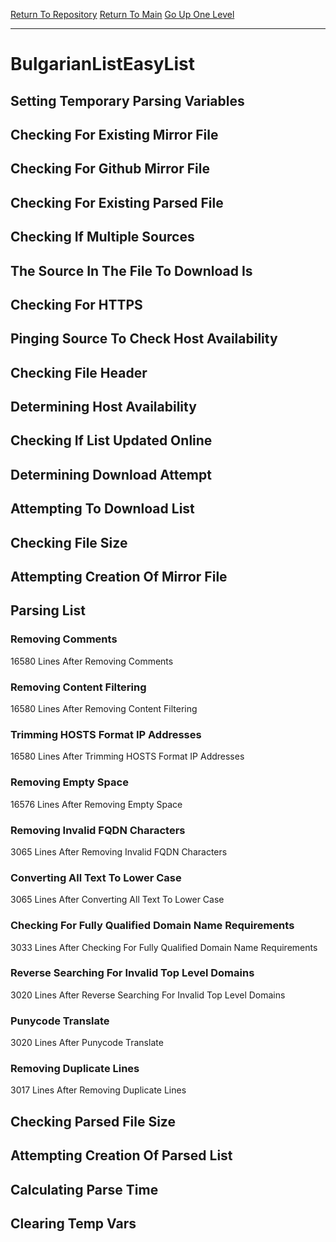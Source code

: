 [Return To Repository](https://github.com/bast69/piholeparser/)
[Return To Main](https://github.com/bast69/piholeparser/blob/master/RecentRunLogs/Mainlog.md)
[Go Up One Level](https://github.com/bast69/piholeparser/blob/master/RecentRunLogs/TopLevelScripts/30-Processing-External-Blacklists.md)
____________________________________
# BulgarianListEasyList
## Setting Temporary Parsing Variables
## Checking For Existing Mirror File
## Checking For Github Mirror File
## Checking For Existing Parsed File
## Checking If Multiple Sources
## The Source In The File To Download Is
## Checking For HTTPS
## Pinging Source To Check Host Availability
## Checking File Header
## Determining Host Availability
## Checking If List Updated Online
## Determining Download Attempt
## Attempting To Download List
## Checking File Size
## Attempting Creation Of Mirror File
## Parsing List
### Removing Comments
16580 Lines After Removing Comments
### Removing Content Filtering
16580 Lines After Removing Content Filtering
### Trimming HOSTS Format IP Addresses
16580 Lines After Trimming HOSTS Format IP Addresses
### Removing Empty Space
16576 Lines After Removing Empty Space
### Removing Invalid FQDN Characters
3065 Lines After Removing Invalid FQDN Characters
### Converting All Text To Lower Case
3065 Lines After Converting All Text To Lower Case
### Checking For Fully Qualified Domain Name Requirements
3033 Lines After Checking For Fully Qualified Domain Name Requirements
### Reverse Searching For Invalid Top Level Domains
3020 Lines After Reverse Searching For Invalid Top Level Domains
### Punycode Translate
3020 Lines After Punycode Translate
### Removing Duplicate Lines
3017 Lines After Removing Duplicate Lines
## Checking Parsed File Size
## Attempting Creation Of Parsed List
## Calculating Parse Time
## Clearing Temp Vars
